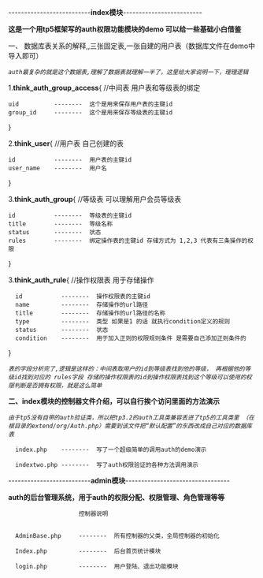 --------------------------**index模块**-------------------------

**这是一个用tp5框架写的auth权限功能模块的demo 可以给一些基础小白借鉴**


一、 数据库表关系的解释,,三张固定表,一张自建的用户表（数据库文件在demo中导入即可）

_`auth最复杂的就是这个数据表,理解了数据表就理解一半了，这里给大家说明一下，理理逻辑`_


1.**think_auth_group_access**{ //中间表  用户表和等级表的绑定

    uid          --------  这个是用来保存用户表的主键id
    group_id     --------  这个是用来保存等级表的主键id
    
}



2.**think_user**{ //用户表 自己创建的表

    id           --------  用户表的主键id
    user_name    --------  用户名
}


3.**think_auth_group**{  //等级表 可以理解用户会员等级表

    id           --------  等级表的主键id
    title        --------  等级名称
    status       --------  状态
    rules        --------  绑定操作表的主键id 存储方式为 1,2,3 代表有三条操作的权限
    
}

3.**think_auth_rule**{ //操作权限表 用于存储操作
    
      id           --------  操作权限表的主键id
      name         --------  存储操作的url路径
      title        --------  存储操作的url路径的名称
      type         --------  类型 如果是1 的话 就执行condition定义的规则
      status       --------  状态
      condition    --------  用于加入正则的权限规则条件 是需要自己添加正则条件的

}

_`表的字段分析完了,逻辑是这样的：中间表取用户的id到等级表找到他的等级，
再根据他的等级id找到对应的 rules字段 存储的操作权限表的id到操作权限表找到这个等级可以使用的权限判断是否拥有权限，就是这么简单`_










**二、index模块的控制器文件介绍，可以自行挨个访问里面的方法演示**

_`由于tp5没有自带的auth验证类，所以把tp3.2的auth工具类兼容丢进了tp5的工具类里
（在根目录的extend/org/Auth.php）需要到该文件把“默认配置”的东西改成自己对应的数据库表`_


      index.php    --------  写了一个超级简单的调用auth的demo演示
      
      indextwo.php --------  写了auth权限验证的各种方法调用演示
     



--------------------------**admin模块**---------------------------------

**auth的后台管理系统，用于auth的权限分配、权限管理、角色管理等等**

                        控制器说明
                    
    
      AdminBase.php     --------  所有控制器的父类，全局控制器的初始化
      
      Index.php         --------  后台首页统计模块
      
      login.php         --------  用户登陆、退出功能模块
      
      
